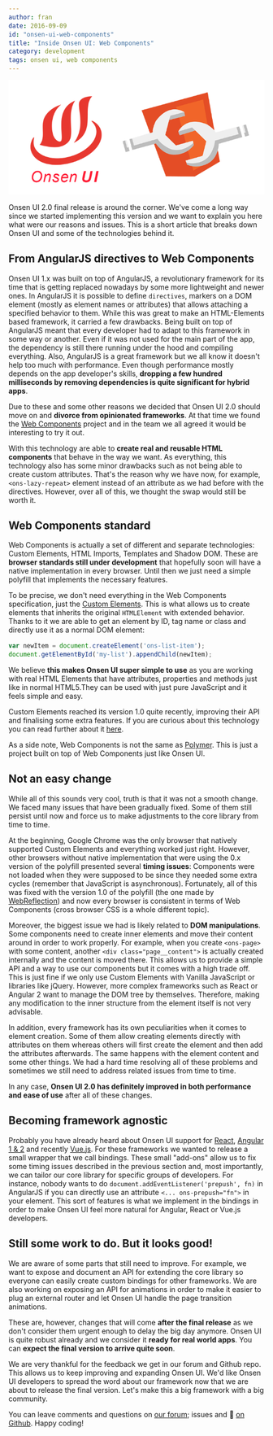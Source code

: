 ```yaml
---
author: fran
date: 2016-09-09
id: "onsen-ui-web-components"
title: "Inside Onsen UI: Web Components"
category: development
tags: onsen ui, web components
---
```


![Onsen UI and Web Components](/blog/content/images/2016/Sep/onsen_wc.png)

Onsen UI 2.0 final release is around the corner. We've come a long way since we started implementing this version and we want to explain you here what were our reasons and issues. This is a short article that breaks down Onsen UI and some of the technologies behind it.

<!-- more -->

## From AngularJS directives to Web Components

Onsen UI 1.x was built on top of AngularJS, a revolutionary framework for its time that is getting replaced nowadays by some more lightweight and newer ones.
In AngularJS it is possible to define `directives`, markers on a DOM element (mostly as element names or attributes) that allows attaching a specified behavior to them. While this was great to make an HTML-Elements based framework, it carried a few drawbacks. Being built on top of AngularJS meant that every developer had to adapt to this framework in some way or another. Even if it was not used for the main part of the app, the dependency is still there running under the hood and compiling everything. Also, AngularJS is a great framework but we all know it doesn't help too much with performance. Even though performance mostly depends on the app developer's skills, **dropping a few hundred milliseconds by removing dependencies is quite significant for hybrid apps**.

Due to these and some other reasons we decided that Onsen UI 2.0 should move on and **divorce from opinionated frameworks**. At that time we found the [Web Components](https://developer.mozilla.org/en-US/docs/Web/Web_Components) project and in the team we all agreed it would be interesting to try it out. 

With this technology are able to **create real and reusable HTML components** that behave in the way we want. As everything, this technology also has some minor drawbacks such as not being able to create custom attributes. That's the reason why we have now, for example, `<ons-lazy-repeat>` element instead of an attribute as we had before with the directives. However, over all of this, we thought the swap would still be worth it.

## Web Components standard

Web Components is actually a set of different and separate technologies: Custom Elements, HTML Imports, Templates and Shadow DOM. These are **browser standards still under development** that hopefully soon will have a native implementation in every browser. Until then we just need a simple polyfill that implements the necessary features.

To be precise, we don't need everything in the Web Components specification, just the [Custom Elements](https://w3c.github.io/webcomponents/spec/custom/). This is what allows us to create elements that inherits the original `HTMLElement` with extended behavior. Thanks to it we are able to get an element by ID, tag name or class and directly use it as a normal DOM element:

```javascript
var newItem = document.createElement('ons-list-item');
document.getElementById('my-list').appendChild(newItem);
```

We believe **this makes Onsen UI super simple to use** as you are working with real HTML Elements that have attributes, properties and methods just like in normal HTML5.They can be used with just pure JavaScript and it feels simple and easy.

Custom Elements reached its version 1.0 quite recently, improving their API and finalising some extra features. If you are curious about this technology you can read further about it [here](https://developers.google.com/web/fundamentals/primers/customelements/).

As a side note, Web Components is not the same as [Polymer](https://www.polymer-project.org/1.0/). This is just a project built on top of Web Components just like Onsen UI.

## Not an easy change

While all of this sounds very cool, truth is that it was not a smooth change. We faced many issues that have been gradually fixed. Some of them still persist until now and force us to make adjustments to the core library from time to time.

At the beginning, Google Chrome was the only browser that natively supported Custom Elements and everything worked just right. However, other browsers without native implementation that were using the 0.x version of the polyfill presented several **timing issues**: Components were not loaded when they were supposed to be since they needed some extra cycles (remember that JavaScript is asynchronous). Fortunately, all of this was fixed with the version 1.0 of the polyfill (the one made by [WebReflection](https://github.com/WebReflection/document-register-element)) and now every browser is consistent in terms of Web Components (cross browser CSS is a whole different topic).

Moreover, the biggest issue we had is likely related to **DOM manipulations**. Some components need to create inner elements and move their content around in order to work properly. For example, when you create `<ons-page>` with some content, another `<div class="page__content">` is actually created internally and the content is moved there. This allows us to provide a simple API and a way to use our components but it comes with a high trade off. This is just fine if we only use Custom Elements with Vanilla JavaScript or libraries like jQuery. However, more complex frameworks such as React or Angular 2 want to manage the DOM tree by themselves. Therefore, making any modification to the inner structure from the element itself is not very advisable.

In addition, every framework has its own peculiarities when it comes to element creation. Some of them allow creating elements directly with attributes on them whereas others will first create the element and then add the attributes afterwards. The same happens with the element content and some other things. We had a hard time resolving all of these problems and sometimes we still need to address related issues from time to time.

In any case, **Onsen UI 2.0 has definitely improved in both performance and ease of use** after all of these changes.

## Becoming framework agnostic

Probably you have already heard about Onsen UI support for [React](https://onsen.io/v2/react.html), [Angular 1 & 2](https://onsen.io/v2/angular2.html) and recently [Vue.js](https://onsen.io/blog/preview-vue-support-onsen-ui/). For these frameworks we wanted to release a small wrapper that we call bindings. These small "add-ons" allow us to fix some timing issues described in the previous section and, most importantly, we can tailor our core library for specific groups of developers. For instance, nobody wants to do `document.addEventListener('prepush', fn)` in AngularJS if you can directly use an attribute `<... ons-prepush="fn">` in your element. This sort of features is what we implement in the bindings in order to make Onsen UI feel more natural for Angular, React or Vue.js developers.

## Still some work to do. But it looks good!

We are aware of some parts that still need to improve. For example, we want to expose and document an API for extending the core library so everyone can easily create custom bindings for other frameworks. We are also working on exposing an API for animations in order to make it easier to plug an external router and let Onsen UI handle the page transition animations.

These are, however, changes that will come **after the final release** as we don't consider them urgent enough to delay the big day anymore. Onsen UI is quite robust already and we consider it **ready for real world apps**. You can **expect the final version to arrive quite soon**.

We are very thankful for the feedback we get in our forum and Github repo. This allows us to keep improving and expanding Onsen UI. We'd like Onsen UI developers to spread the word about our framework now that we are about to release the final version. Let's make this a big framework with a big community.

You can leave comments and questions on [our forum](https://community.onsen.io/); issues and 🌟 [on Github](https://github.com/OnsenUI/OnsenUI). Happy coding!
